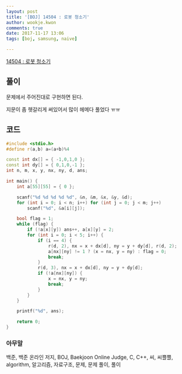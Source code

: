 ```yaml
---
layout: post
title: '[BOJ] 14504 : 로봇 청소기'
author: wookje.kwon
comments: true
date: 2017-11-17 13:06
tags: [boj, samsung, naive]

---
```


[14504 : 로봇 청소기](https://www.acmicpc.net/problem/14503)

## 풀이

문제에서 주어진대로 구현하면 된다.

지문이 좀 헷갈리게 써있어서 많이 헤메다 풀었다 ㅠㅠ

## 코드

```cpp
#include <stdio.h>
#define r(a,b) a=(a+b)%4

const int dx[] = { -1,0,1,0 };
const int dy[] = { 0,1,0,-1 };
int n, m, x, y, nx, ny, d, ans;

int main() {
	int a[55][55] = { 0 };

	scanf("%d %d %d %d %d", &n, &m, &x, &y, &d);
	for (int i = 0; i < n; i++) for (int j = 0; j < m; j++)
		scanf("%d", &a[i][j]);

	bool flag = 1;
	while (flag) {
		if (!a[x][y]) ans++, a[x][y] = 2;
		for (int i = 0; i < 5; i++) {
			if (i == 4) {
				r(d, 2), nx = x + dx[d], ny = y + dy[d], r(d, 2);
				a[nx][ny] != 1 ? (x = nx, y = ny) : flag = 0;
				break;
			}
			r(d, 3), nx = x + dx[d], ny = y + dy[d];
			if (!a[nx][ny]) {
				x = nx, y = ny;
				break;
			}
		}
	}

	printf("%d", ans);

	return 0;
}
```

### 아무말  
백준, 백준 온라인 저지, BOJ, Baekjoon Online Judge, C, C++, 씨, 씨쁠쁠, algorithm, 알고리즘, 자료구조, 문제, 문제 풀이, 풀이
